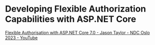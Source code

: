 # Developing Flexible Authorization Capabilities with ASP.NET Core

[Flexible Authorisation with ASP.NET Core 7.0 - Jason Taylor - NDC Oslo 2023 - YouTube](https://www.youtube.com/watch?v=TuG0yKf8RSQ)

